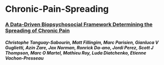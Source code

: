 # Chronic-Pain-Spreading
### [A Data-Driven Biopsychosocial Framework Determining the Spreading of Chronic Pain](https://www.medrxiv.org/content/10.1101/2022.07.22.22277850v1)
##### Christophe Tanguay-Sabourin, Matt Fillingim, Marc Parisien, Gianluca V Guglietti, Azin Zare, Jax Norman, Ronrick Da-ano, Jordi Perez, Scott J Thompson, Marc O Martel, Mathieu Roy, Luda Diatchenko, Etienne Vachon-Presseau
